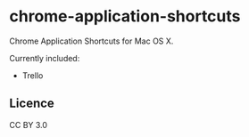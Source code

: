 # chrome-application-shortcuts

Chrome Application Shortcuts for Mac OS X.

Currently included:

* Trello

## Licence
CC BY 3.0
